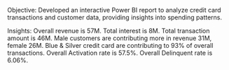 Objective: Developed an interactive Power BI report to analyze credit card transactions and customer data, providing insights into spending patterns.

Insights:
Overall revenue is 57M.
Total interest is 8M.
Total transaction amount is 46M.
Male customers are contributing more in revenue 31M, female 26M.
Blue & Silver credit card are contributing to 93% of overall transactions.
Overall Activation rate is 57.5%.
Overall Delinquent rate is 6.06%.
